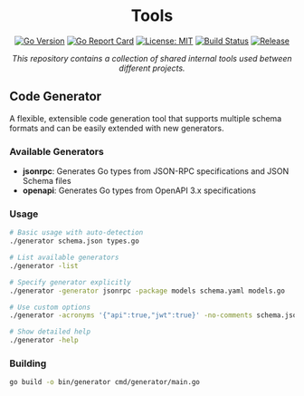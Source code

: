 <div align="center">

# Tools

[![Go Version](https://img.shields.io/badge/Go-1.24.3-00ADD8?style=flat&logo=go)](https://golang.org/)
[![Go Report Card](https://goreportcard.com/badge/github.com/inference-gateway/tools)](https://goreportcard.com/report/github.com/inference-gateway/tools)
[![License: MIT](https://img.shields.io/badge/License-MIT-yellow.svg)](https://opensource.org/licenses/MIT)
[![Build Status](https://img.shields.io/github/actions/workflow/status/inference-gateway/tools/ci.yml?branch=main)](https://github.com/inference-gateway/tools/actions)
[![Release](https://img.shields.io/github/v/release/inference-gateway/tools)](https://github.com/inference-gateway/tools/releases)

_This repository contains a collection of shared internal tools used between different projects._

</div>

## Code Generator

A flexible, extensible code generation tool that supports multiple schema formats and can be easily extended with new generators.

### Available Generators

- **jsonrpc**: Generates Go types from JSON-RPC specifications and JSON Schema files
- **openapi**: Generates Go types from OpenAPI 3.x specifications

### Usage

```bash
# Basic usage with auto-detection
./generator schema.json types.go

# List available generators
./generator -list

# Specify generator explicitly
./generator -generator jsonrpc -package models schema.yaml models.go

# Use custom options
./generator -acronyms '{"api":true,"jwt":true}' -no-comments schema.json types.go

# Show detailed help
./generator -help
```

### Building

```bash
go build -o bin/generator cmd/generator/main.go
```
